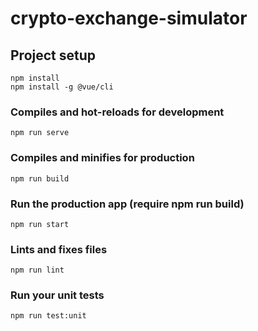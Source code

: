 # crypto-exchange-simulator

## Project setup
```
npm install
npm install -g @vue/cli
```

### Compiles and hot-reloads for development
```
npm run serve
```

### Compiles and minifies for production
```
npm run build
```

### Run the production app (require npm run build)
```
npm run start
```

### Lints and fixes files
```
npm run lint
```

### Run your unit tests
```
npm run test:unit
```

